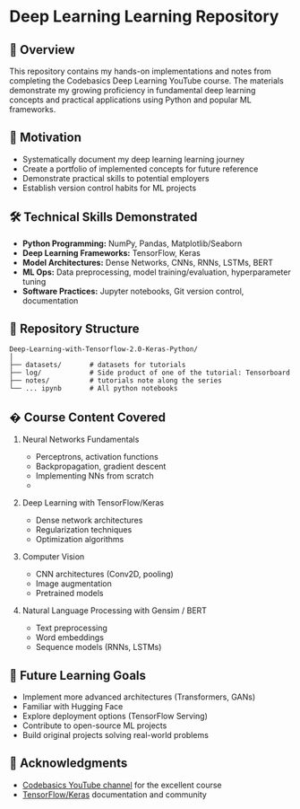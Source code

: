 # Deep Learning Learning Repository


## 📌 Overview
This repository contains my hands-on implementations and notes from completing the Codebasics Deep Learning YouTube course. The materials demonstrate my growing proficiency in fundamental deep learning concepts and practical applications using Python and popular ML frameworks.


## 🎯 Motivation
- Systematically document my deep learning learning journey
- Create a portfolio of implemented concepts for future reference
- Demonstrate practical skills to potential employers
- Establish version control habits for ML projects


## 🛠 Technical Skills Demonstrated
- **Python Programming:** NumPy, Pandas, Matplotlib/Seaborn
- **Deep Learning Frameworks:** TensorFlow, Keras
- **Model Architectures:** Dense Networks, CNNs, RNNs, LSTMs, BERT
- **ML Ops:** Data preprocessing, model training/evaluation, hyperparameter tuning
- **Software Practices:** Jupyter notebooks, Git version control, documentation


## 📂 Repository Structure
    Deep-Learning-with-Tensorflow-2.0-Keras-Python/
    │
    ├── datasets/       # datasets for tutorials
    ├── log/            # Side product of one of the tutorial: Tensorboard
    ├── notes/          # tutorials note along the series
    └── ... ipynb       # All python notebooks


## � Course Content Covered
1. Neural Networks Fundamentals
   - Perceptrons, activation functions 
   - Backpropagation, gradient descent 
   - Implementing NNs from scratch
   - 

2. Deep Learning with TensorFlow/Keras 
   - Dense network architectures 
   - Regularization techniques 
   - Optimization algorithms

3. Computer Vision 
   - CNN architectures (Conv2D, pooling)
   - Image augmentation 
   - Pretrained models

4. Natural Language Processing with Gensim / BERT
   - Text preprocessing
   - Word embeddings 
   - Sequence models (RNNs, LSTMs)


## 🚀 Future Learning Goals
- Implement more advanced architectures (Transformers, GANs)
- Familiar with Hugging Face 
- Explore deployment options (TensorFlow Serving)
- Contribute to open-source ML projects
- Build original projects solving real-world problems

## 🙏 Acknowledgments
- [Codebasics YouTube channel](https://www.youtube.com/playlist?list=PLeo1K3hjS3uu7CxAacxVndI4bE_o3BDtO) for the excellent course
- [TensorFlow/Keras](https://www.tensorflow.org/learn) documentation and community
